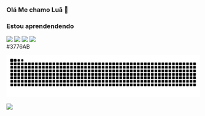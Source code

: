 ###  Olá Me chamo Luã 👋

### Estou aprendendendo 
<div>
<img loading="lazy" height="50" src="https://cdn.jsdelivr.net/gh/devicons/devicon/icons/html5/html5-original.svg" /> 
<img loading="lazy" height="50" src="https://cdn.jsdelivr.net/gh/devicons/devicon/icons/css3/css3-original.svg" />
<img loading="lazy" height="50" src="https://cdn.jsdelivr.net/gh/devicons/devicon/icons/javascript/javascript-original.svg" />
<img loading="lazy" height="50" src="https://cdn.jsdelivr.net/gh/devicons/devicon/icons/python/python-original.svg" />
  
</div>          
  #3776AB         

![snake gif](https://github.com/Lhamcode/Lhamcode/blob/output/github-contribution-grid-snake.svg)

<div>
<a href="https://github.com/Lhamcode">
<img loading="lazy" height="140" src="https://github-readme-stats.vercel.app/api/top-langs/?username=Lhamcode&layout=compact&langs_count=7&theme=dracula"/>
<!-- <img loading="lazy" height="150" src="https://github-readme-stats.vercel.app/api?username=Lhamcode&show_icons=true&theme=dracula&include_all_commits=true&count_private=true"/> */ -->
</div>
